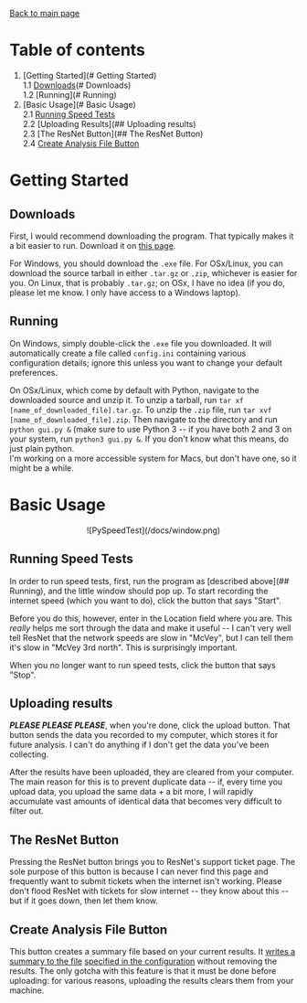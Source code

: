 [Back to main page](index.html)

# Table of contents

1. [Getting Started](# Getting Started)  
    1.1 [Downloads](# Downloads)  
    1.2 [Running](# Running)  
2. [Basic Usage](# Basic Usage)  
    2.1 [Running Speed Tests](##Running-Speed-Tests)  
    2.2 [Uploading Results](## Uploading results)  
    2.3 [The ResNet Button](## The ResNet Button)  
    2.4 [Create Analysis File Button](##Create-Analysis-File-Button)  

# Getting Started

## Downloads

First, I would recommend downloading the program.  That typically makes it a bit easier to run.  Download it on [this page](downloads).

For Windows, you should download the `.exe` file.  For OSx/Linux, you can download the source tarball in either `.tar.gz` or `.zip`, whichever is easier for you.  On Linux, that is probably `.tar.gz`; on OSx, I have no idea (if you do, please let me know.  I only have access to a Windows laptop).

## Running

On Windows, simply double-click the `.exe` file you downloaded.  It will automatically create a file called `config.ini` containing various configuration details; ignore this unless you want to change your default preferences.

On OSx/Linux, which come by default with Python, navigate to the downloaded source and unzip it.  To unzip a tarball, run `tar xf [name_of_downloaded_file].tar.gz`.  To unzip the `.zip` file, run `tar xvf [name_of_downloaded_file].zip`.  Then navigate to the directory and run `python gui.py &` (make sure to use Python 3 -- if you have both 2 and 3 on your system, run `python3 gui.py &`.  If you don't know what this means, do just plain python.  
I'm working on a more accessible system for Macs, but don't have one, so it might be a while.

# Basic Usage
<p align="center">
![PySpeedTest](/docs/window.png)
</p>

## Running Speed Tests

In order to run speed tests, first, run the program as [described above](## Running), and the little window should pop up.  To start recording the internet speed (which you want to do), click the button that says "Start".

Before you do this, however, enter in the Location field where you are.  This *really* helps me sort through the data and make it useful -- I can't very well tell ResNet that the network speeds are slow in "McVey", but I can tell them it's slow in "McVey 3rd north".  This is surprisingly important.

When you no longer want to run speed tests, click the button that says "Stop".

## Uploading results

***PLEASE PLEASE PLEASE***, when you're done, click the upload button.  That button sends the data you recorded to my computer, which stores it for future analysis.  I can't do anything if I don't get the data you've been collecting.

After the results have been uploaded, they are cleared from your computer.  The main reason for this is to prevent duplicate data -- if, every time you upload data, you upload the same data + a bit more, I will rapidly accumulate vast amounts of identical data that becomes very difficult to filter out.  

## The ResNet Button

Pressing the ResNet button brings you to ResNet's support ticket page.  The sole purpose of this button is because I can never find this page and frequently want to submit tickets when the internet isn't working.  Please don't flood ResNet with tickets for slow internet -- they know about this -- but if it goes down, then let them know.

## Create Analysis File Button

This button creates a summary file based on your current results.  It
[writes a summary to the file](https://github.com/mishaturnbull/PySpeedTest/issues/3)
[specified in the configuration](https://github.com/mishaturnbull/PySpeedTest/issues/5)
without removing the results.  The only gotcha with this feature is that it must be done before uploading: for various reasons, uploading the results clears them from your machine.




[downloads]: github.com/mishaturnbull/PySpeedTest/releases/latest

